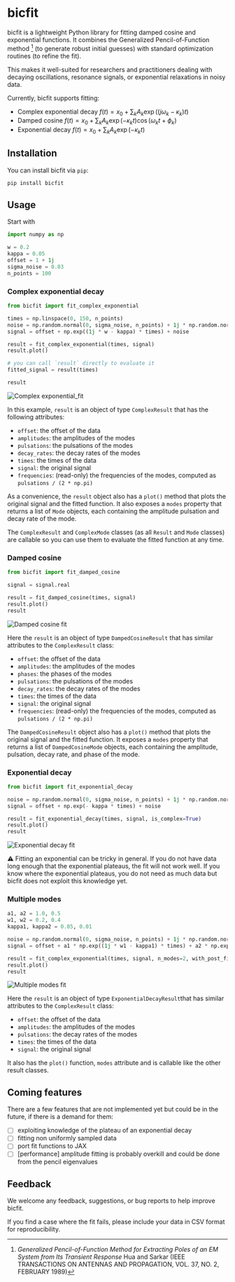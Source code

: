 # bicfit

bicfit is a lightweight Python library for fitting damped cosine and exponential functions.
It combines the Generalized Pencil-of-Function method [^1] (to generate robust initial guesses) with standard optimization routines (to refine the fit).

This makes it well-suited for researchers and practitioners dealing with decaying oscillations, resonance signals, or exponential relaxations in noisy data. 

Currently, bicfit supports fitting:
- Complex exponential decay $f(t) = x_0 + \sum_k A_k \exp((j\omega_k - \kappa_k) t)$
- Damped cosine $f(t) = x_0 + \sum_k A_k \exp(-\kappa_k t) \cos(\omega_k t + \phi_k)$
- Exponential decay $f(t) = x_0 + \sum_k A_k \exp(-\kappa_k t)$
 
[^1]: _Generalized Pencil-of-Function Method for Extracting Poles
of an EM System from Its Transient Response_ Hua and Sarkar (IEEE TRANSACTIONS ON ANTENNAS
AND PROPAGATION, VOL. 37, NO. 2, FEBRUARY 1989) 

## Installation

You can install bicfit via `pip`:
```bash
pip install bicfit
```

## Usage

Start with 
```python 
import numpy as np

w = 0.2
kappa = 0.05
offset = 1 + 1j
sigma_noise = 0.03
n_points = 100
```

### Complex exponential decay

```python
from bicfit import fit_complex_exponential

times = np.linspace(0, 150, n_points)
noise = np.random.normal(0, sigma_noise, n_points) + 1j * np.random.normal(0, sigma_noise, n_points)
signal = offset + np.exp((1j * w - kappa) * times) + noise

result = fit_complex_exponential(times, signal)
result.plot()

# you can call `result` directly to evaluate it
fitted_signal = result(times)

result
```

![Complex exponential_fit](./docs/media/complex-exponential.png)

In this example, `result` is an object of type `ComplexResult` that has the following attributes:
- `offset`: the offset of the data
- `amplitudes`: the amplitudes of the modes
- `pulsations`: the pulsations of the modes
- `decay_rates`: the decay rates of the modes
- `times`: the times of the data
- `signal`: the original signal
- `frequencies`: (read-only) the frequencies of the modes, computed as `pulsations / (2 * np.pi)`

As a convenience, the `result` object also has a `plot()` method that plots the original signal and the fitted function. 
It also exposes a `modes` property that returns a list of `Mode` objects, each containing the amplitude pulsation and decay rate of the mode.

The `ComplexResult` and `ComplexMode` classes (as all `Result` and `Mode` classes) are callable so you can use them to 
evaluate the fitted function at any time.

### Damped cosine

```python
from bicfit import fit_damped_cosine

signal = signal.real

result = fit_damped_cosine(times, signal)
result.plot()
result
```

![Damped cosine fit](./docs/media/damped-cosine.png)

Here the `result` is an object of type `DampedCosineResult` that has similar attributes to the `ComplexResult` class:
- `offset`: the offset of the data
- `amplitudes`: the amplitudes of the modes
- `phases`: the phases of the modes
- `pulsations`: the pulsations of the modes
- `decay_rates`: the decay rates of the modes
- `times`: the times of the data
- `signal`: the original signal
- `frequencies`: (read-only) the frequencies of the modes, computed as `pulsations / (2 * np.pi)`

The `DampedCosineResult` object also has a `plot()` method that plots the original signal and the fitted function.
It exposes a `modes` property that returns a list of `DampedCosineMode` objects, each containing the amplitude, pulsation, decay rate, and phase of the mode.

### Exponential decay

```python
from bicfit import fit_exponential_decay

noise = np.random.normal(0, sigma_noise, n_points) + 1j * np.random.normal(0, sigma_noise, n_points)
signal = offset + np.exp(- kappa * times) + noise

result = fit_exponential_decay(times, signal, is_complex=True)
result.plot()
result
```

![Exponential decay fit](./docs/media/exponential-decay.png)

⚠️ Fitting an exponential can be tricky in general. If you do not have data long enough that the exponential plateaus, the fit will not work well.
If you know where the exponential plateaus, you do not need as much data but bicfit does not exploit this knowledge yet.

### Multiple modes

```python
a1, a2 = 1.0, 0.5
w1, w2 = 0.2, 0.4
kappa1, kappa2 = 0.05, 0.01

noise = np.random.normal(0, sigma_noise, n_points) + 1j * np.random.normal(0, sigma_noise, n_points)
signal = offset + a1 * np.exp((1j * w1 - kappa1) * times) + a2 * np.exp((1j * w2 - kappa2) * times) + noise

result = fit_complex_exponential(times, signal, n_modes=2, with_post_fit=True)
result.plot()
result
```
![Multiple modes fit](./docs/media/double-complex-exponential.png)

Here the `result` is an object of type `ExponentialDecayResult`that has similar attributes to the `ComplexResult` class:
- `offset`: the offset of the data
- `amplitudes`: the amplitudes of the modes
- `pulsations`: the decay rates of the modes
- `times`: the times of the data
- `signal`: the original signal

It also has the `plot()` function, `modes` attribute and is callable like the other result classes.

## Coming features

There are a few features that are not implemented yet but could be in the future, if there is a demand for them:
- [ ] exploiting knowledge of the plateau of an exponential decay
- [ ] fitting non uniformly sampled data
- [ ] port fit functions to JAX
- [ ] [performance] amplitude fitting is probably overkill and could be done from the pencil eigenvalues 

## Feedback

We welcome any feedback, suggestions, or bug reports to help improve bicfit.

If you find a case where the fit fails, please include your data in CSV format for reproducibility.
